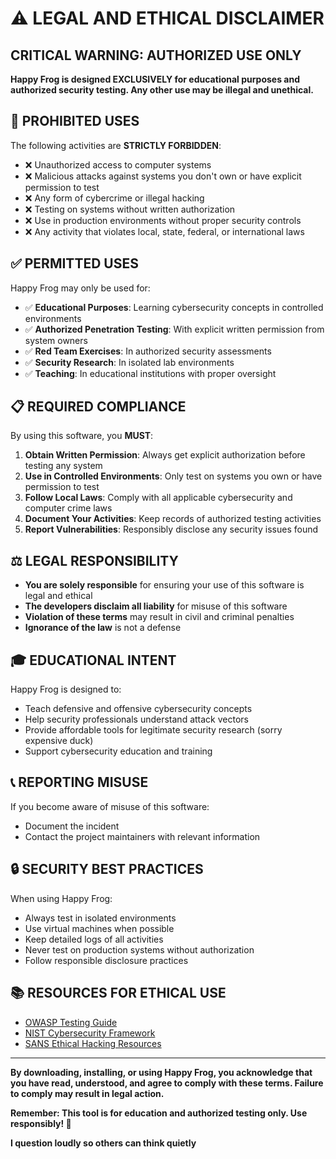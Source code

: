 # ⚠️ LEGAL AND ETHICAL DISCLAIMER

## **CRITICAL WARNING: AUTHORIZED USE ONLY**

**Happy Frog is designed EXCLUSIVELY for educational purposes and authorized security testing. Any other use may be illegal and unethical.**

## 🚨 **PROHIBITED USES**

The following activities are **STRICTLY FORBIDDEN**:

- ❌ Unauthorized access to computer systems
- ❌ Malicious attacks against systems you don't own or have explicit permission to test
- ❌ Any form of cybercrime or illegal hacking
- ❌ Testing on systems without written authorization
- ❌ Use in production environments without proper security controls
- ❌ Any activity that violates local, state, federal, or international laws

## ✅ **PERMITTED USES**

Happy Frog may only be used for:

- ✅ **Educational Purposes**: Learning cybersecurity concepts in controlled environments
- ✅ **Authorized Penetration Testing**: With explicit written permission from system owners
- ✅ **Red Team Exercises**: In authorized security assessments
- ✅ **Security Research**: In isolated lab environments
- ✅ **Teaching**: In educational institutions with proper oversight

## 📋 **REQUIRED COMPLIANCE**

By using this software, you **MUST**:

1. **Obtain Written Permission**: Always get explicit authorization before testing any system
2. **Use in Controlled Environments**: Only test on systems you own or have permission to test
3. **Follow Local Laws**: Comply with all applicable cybersecurity and computer crime laws
4. **Document Your Activities**: Keep records of authorized testing activities
5. **Report Vulnerabilities**: Responsibly disclose any security issues found

## ⚖️ **LEGAL RESPONSIBILITY**

- **You are solely responsible** for ensuring your use of this software is legal and ethical
- **The developers disclaim all liability** for misuse of this software
- **Violation of these terms** may result in civil and criminal penalties
- **Ignorance of the law** is not a defense

## 🎓 **EDUCATIONAL INTENT**

Happy Frog is designed to:

- Teach defensive and offensive cybersecurity concepts
- Help security professionals understand attack vectors
- Provide affordable tools for legitimate security research (sorry expensive duck)
- Support cybersecurity education and training

## 📞 **REPORTING MISUSE**

If you become aware of misuse of this software:

- Document the incident
- Contact the project maintainers with relevant information

## 🔒 **SECURITY BEST PRACTICES**

When using Happy Frog:

- Always test in isolated environments
- Use virtual machines when possible
- Keep detailed logs of all activities
- Never test on production systems without authorization
- Follow responsible disclosure practices

## 📚 **RESOURCES FOR ETHICAL USE**

- [OWASP Testing Guide](https://owasp.org/www-project-web-security-testing-guide/)
- [NIST Cybersecurity Framework](https://www.nist.gov/cyberframework)
- [SANS Ethical Hacking Resources](https://www.sans.org/cyber-security-courses/)

---

**By downloading, installing, or using Happy Frog, you acknowledge that you have read, understood, and agree to comply with these terms. Failure to comply may result in legal action.**

**Remember: This tool is for education and authorized testing only. Use responsibly! 🐸** 

**I question loudly so others can think quietly**